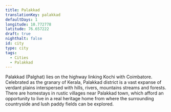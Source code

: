 ```yaml
---
title: Palakkad
translationKey: palakkad
defaultDays: 1
longitude: 10.772778
latitude: 76.657222
draft: true
nighthalt: false
id: city
type: city
tags:
  - Cities
  - Palakkad
---
```

Palakkad (Palghat) lies on the highway linking Kochi with Coimbatore. Celebrated as the granary of Kerala, Palakkad district is a vast expanse of verdant plains interspersed with hills, rivers, mountains streams and forests. There are homestays in rustic villages near Palakkad town, which afford an opportunity to live in a real heritage home from where the surrounding countryside and lush paddy fields can be explored.